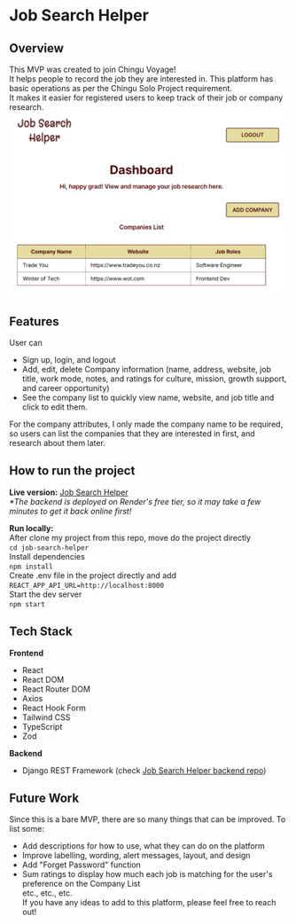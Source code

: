 # Job Search Helper

## Overview

This MVP was created to join Chingu Voyage!  
It helps people to record the job they are interested in.
This platform has basic operations as per the Chingu Solo Project requirement.  
It makes it easier for registered users to keep track of their job or company research.  
![Dashboard Preview](./assets/dashboard_jsh.png)

## Features

User can

- Sign up, login, and logout
- Add, edit, delete Company information (name, address, website, job title, work mode, notes, and ratings for culture, mission, growth support, and career opportunity)
- See the company list to quickly view name, website, and job title and click to edit them.

For the company attributes, I only made the company name to be required, so users can list the companies that they are interested in first, and research about them later.

## How to run the project

**Live version:** [Job Search Helper](https://your-job-search-helper.vercel.app/)  
_\*The backend is deployed on Render's free tier, so it may take a few minutes to get it back online first!_

**Run locally:**  
After clone my project from this repo, move do the project directly  
`cd job-search-helper`  
Install dependencies  
`npm install`  
Create .env file in the project directly and add  
`REACT_APP_API_URL=http://localhost:8000`  
Start the dev server  
`npm start`

## Tech Stack

**Frontend**

- React
- React DOM
- React Router DOM
- Axios
- React Hook Form
- Tailwind CSS
- TypeScript
- Zod

**Backend**

- Django REST Framework (check [Job Search Helper backend repo](https://github.com/AkoKBIkeda/job-search-helper-backend))

## Future Work

Since this is a bare MVP, there are so many things that can be improved. To list some:

- Add descriptions for how to use, what they can do on the platform
- Improve labelling, wording, alert messages, layout, and design
- Add "Forget Password" function
- Sum ratings to display how much each job is matching for the user's preference on the Company List  
  etc., etc., etc.  
  If you have any ideas to add to this platform, please feel free to reach out!
